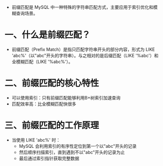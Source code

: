 * 前缀匹配是 MySQL 中一种特殊的字符串匹配方式，主要应用于索引优化和模糊查询场景。
# 一、什么是前缀匹配？
* 前缀匹配（Prefix Match）是指只匹配字符串开头的部分内容，形式为 LIKE 'abc%'（以"abc"开头的字符串）。与之相对的是后缀匹配（LIKE '%abc'）和全模糊匹配（LIKE '%abc%'）。
# 二、前缀匹配的核心特性
* 可以使用索引：只有前缀匹配能够利用B+树索引加速查询
* 匹配效率高：比全模糊匹配快很多
# 三、前缀匹配的工作原理
* 当使用 LIKE 'abc%' 时：
  * MySQL 会利用索引的有序性定位到第一个以"abc"开头的记录
  * 然后顺序扫描索引，直到遇到不以"abc"开头的记录为止
  * 最后通过索引指针获取完整数据
